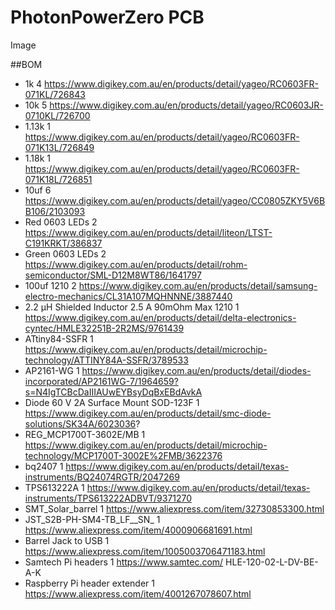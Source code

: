 # PhotonPowerZero PCB

Image

##BOM
 - 1k	4	https://www.digikey.com.au/en/products/detail/yageo/RC0603FR-071KL/726843
 - 10k	5	https://www.digikey.com.au/en/products/detail/yageo/RC0603JR-0710KL/726700
 - 1.13k	1	https://www.digikey.com.au/en/products/detail/yageo/RC0603FR-071K13L/726849
 - 1.18k	1	https://www.digikey.com.au/en/products/detail/yageo/RC0603FR-071K18L/726851
 - 10uf	6	https://www.digikey.com.au/en/products/detail/yageo/CC0805ZKY5V6BB106/2103093
 - Red 0603 LEDs	2	https://www.digikey.com.au/en/products/detail/liteon/LTST-C191KRKT/386837
 - Green 0603 LEDs	2	https://www.digikey.com.au/en/products/detail/rohm-semiconductor/SML-D12M8WT86/1641797
 - 100uf 1210	2	https://www.digikey.com.au/en/products/detail/samsung-electro-mechanics/CL31A107MQHNNNE/3887440
 - 2.2 µH Shielded Inductor 2.5 A 90mOhm Max 1210	1	https://www.digikey.com.au/en/products/detail/delta-electronics-cyntec/HMLE32251B-2R2MS/9761439
 - ATtiny84-SSFR	1	https://www.digikey.com.au/en/products/detail/microchip-technology/ATTINY84A-SSFR/3789533
 - AP2161-WG	1	https://www.digikey.com.au/en/products/detail/diodes-incorporated/AP2161WG-7/1964659?s=N4IgTCBcDaIIIAUwEYBsyDqBxEBdAvkA
 - Diode 60 V 2A Surface Mount SOD-123F	1	https://www.digikey.com.au/en/products/detail/smc-diode-solutions/SK34A/6023036?
 - REG_MCP1700T-3602E/MB	1	https://www.digikey.com.au/en/products/detail/microchip-technology/MCP1700T-3002E%2FMB/3622376
 - bq2407	1	https://www.digikey.com.au/en/products/detail/texas-instruments/BQ24074RGTR/2047269
 - TPS613222A	1	https://www.digikey.com.au/en/products/detail/texas-instruments/TPS613222ADBVT/9371270
 - SMT_Solar_barrel	1	https://www.aliexpress.com/item/32730853300.html
 - JST_S2B-PH-SM4-TB_LF__SN_	1	https://www.aliexpress.com/item/4000906681691.html
 - Barrel Jack to USB	1	https://www.aliexpress.com/item/1005003706471183.html
 - Samtech Pi headers	1	https://www.samtec.com/ HLE-120-02-L-DV-BE-A-K
 - Raspberry Pi header extender	1	https://www.aliexpress.com/item/4001267078607.html

